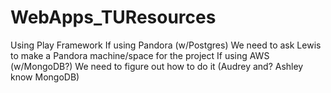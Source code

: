 # WebApps_TUResources
Using Play Framework
If using Pandora (w/Postgres)
  We need to ask Lewis to make a Pandora machine/space for the project
If using AWS (w/MongoDB?)
  We need to figure out how to do it (Audrey and? Ashley know MongoDB)
